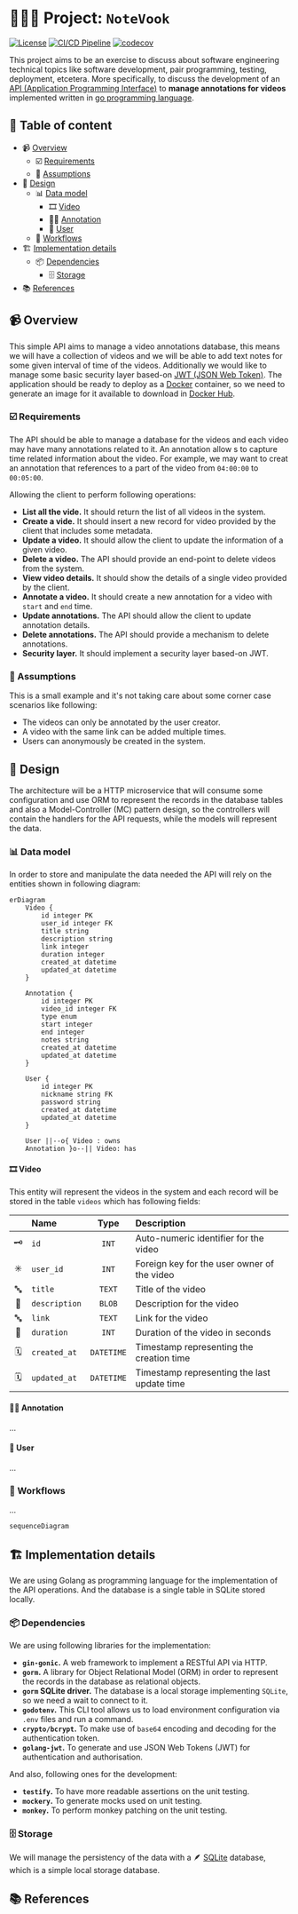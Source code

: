 # 🧑🏽‍💻 Project: `NoteVook`
[![License](https://img.shields.io/badge/License-BSD_3--Clause-blue.svg)](https://opensource.org/licenses/BSD-3-Clause) [![CI/CD Pipeline](https://github.com/zatarain/note-vook/actions/workflows/pipeline.yml/badge.svg)](https://github.com/zatarain/note-vook/actions/workflows/pipeline.yml) [![codecov](https://codecov.io/gh/zatarain/note-vook/branch/main/graph/badge.svg?token=bufQuVyLCi)](https://codecov.io/gh/zatarain/note-vook)

This project aims to be an exercise to discuss about software engineering technical topics like software development, pair programming, testing, deployment, etcetera. More specifically, to discuss the development of an [API (Application Programming Interface)][what-is-api] to **manage annotations for videos** implemented written in [go programming language][go-lang].
## 📂 Table of content
* 📹 [Overview](#📹-overview)
	- ☑️ [Requirements](#☑️-requirements)
	- 🤔 [Assumptions](#🤔-assumptions)
* 📐 [Design](#📐-design)
	- 📊 [Data model](#📊-data-model)
		* 🎞️ [Video](#🎞️-video)
		* ✍🏽 [Annotation](#✍🏽-annotation)
		* 👤 [User](#👤-user)
	- 🔀 [Workflows](#🔀-workflows)
* 🏗️ [Implementation details](#🏗️-implementation-details)
  - 📦 [Dependencies](#📦-dependencies)
	- 🗄️ [Storage](#🗄️-storage)
* 📚 [References](#📚-references)

## 📹 Overview
This simple API aims to manage a video annotations database, this means we will have a collection of videos and we will be able to add text notes for some given interval of time of the videos. Additionally we would like to manage some basic security layer based-on [JWT (JSON Web Token)][what-is-jwt]. The application should be ready to deploy as a [Docker][docker] container, so we need to generate an image for it available to download in [Docker Hub][docker-hub].

### ☑️ Requirements
The API should be able to manage a database for the videos and each video may have many annotations related to it. An annotation allow s to capture time related information about the video. For example, we may want to creat an annotation that references to a part of the video from `04:00:00` to `00:05:00`.

 Allowing the client to perform following operations:
 * **List all the vide.** It should return the list of all videos in the system.
 * **Create a vide.** It should insert a new record for video provided by the client that includes some metadata.
 * **Update a video.** It should allow the client to update the information of a given video.
 * **Delete a video.** The API should provide an end-point to delete videos from the system.
 * **View video details.** It should show the details of a single video provided by the client.
 * **Annotate a video.** It should create a new annotation for a video with `start` and `end` time.
 * **Update annotations.** The API should allow the client to update annotation details.
 * **Delete annotations.** The API should provide a mechanism to delete annotations.
 * **Security layer.** It should implement a security layer based-on JWT.

### 🤔 Assumptions
This is a small example and it's not taking care about some corner case scenarios like following:
 * The videos can only be annotated by the user creator.
 * A video with the same link can be added multiple times.
 * Users can anonymously be created in the system.

## 📐 Design
The architecture will be a HTTP microservice that will consume some configuration and use ORM to represent the records in the database tables and also a Model-Controller (MC) pattern design, so the controllers will contain the handlers for the API requests, while the models will represent the data.

### 📊 Data model
In order to store and manipulate the data needed the API will rely on the entities shown in following diagram:
```mermaid
erDiagram
	Video {
		id integer PK
		user_id integer FK
		title string
		description string
		link integer
		duration integer
		created_at datetime
		updated_at datetime
	}

	Annotation {
		id integer PK
		video_id integer FK
		type enum
		start integer
		end integer
		notes string
		created_at datetime
		updated_at datetime
	}

	User {
		id integer PK
		nickname string FK
		password string
		created_at datetime
		updated_at datetime
	}

	User ||--o{ Video : owns
	Annotation }o--|| Video: has

```

#### 🎞️ Video
This entity will represent the videos in the system and each record will be stored in the table `videos` which has following fields:

|    | Name          |     Type     | Description                                 |
|:--:| :---          |    :----:    | :---                                        |
| 🗝️ | `id`          | `INT`        | Auto-numeric identifier for the video       |
| ✳️ | `user_id`     | `INT`        | Foreign key for the user owner of the video |
| 🔤 | `title`       | `TEXT`       | Title of the video                          |
| 📄 | `description` | `BLOB`       | Description for the video                   |
| 🔤 | `link`        | `TEXT`       | Link for the video                          |
| 🔢 | `duration`    | `INT`        | Duration of the video in seconds            |
| 🗓️ | `created_at`  | `DATETIME`   | Timestamp representing the creation time    |
| 🗓️ | `updated_at`  | `DATETIME`   | Timestamp representing the last update time |

#### ✍🏽 Annotation
...

#### 👤 User
...

### 🔀 Workflows
...
```mermaid
sequenceDiagram
```

## 🏗️ Implementation details
We are using Golang as programming language for the implementation of the API operations. And the database is a single table in SQLite stored locally.

### 📦 Dependencies
We are using following libraries for the implementation:
 * **`gin-gonic`.** A web framework to implement a RESTful API via HTTP.
 * **`gorm`.** A library for Object Relational Model (ORM) in order to represent the records in the database as relational objects.
 * **`gorm` SQLite driver.** The database is a local storage implementing `SQLite`, so we need a wait to connect to it.
 * **`godotenv`.** This CLI tool allows us to load environment configuration via `.env` files and run a command.
 * **`crypto/bcrypt`.** To make use of `base64` encoding and decoding for the authentication token.
 * **`golang-jwt`.** To generate and use JSON Web Tokens (JWT) for authentication and authorisation.

And also, following ones for the development:
 * **`testify`.** To have more readable assertions on the unit testing.
 * **`mockery`.** To generate mocks used on unit testing.
 * **`monkey`.** To perform monkey patching on the unit testing.

### 🗄️ Storage
We will manage the persistency of the data with a 🪶 [SQLite][sqlite] database, which is a simple local storage database. 

## 📚 References

[what-is-api]: aws.amazon.com/what-is/api
[what-is-jwt]: https://jwt.io/introduction
[docker]: https://www.docker.com
[docker-hub]: https://hub.docker.com
[go-lang]: https://go.dev
[sqlite]: https://www.sqlite.org
